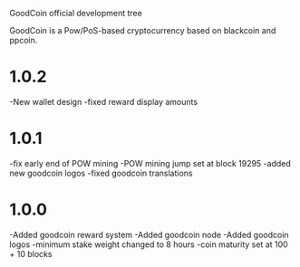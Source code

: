 GoodCoin official development tree

GoodCoin is a Pow/PoS-based cryptocurrency based on blackcoin and ppcoin.

1.0.2
================
-New wallet design
-fixed reward display amounts

1.0.1
================
-fix early end of POW mining
-POW mining jump set at block 19295
-added new goodcoin logos
-fixed goodcoin translations

1.0.0
================
-Added goodcoin reward system
-Added goodcoin node
-Added goodcoin logos
-minimum stake weight changed to 8 hours
-coin maturity set at 100 + 10 blocks

